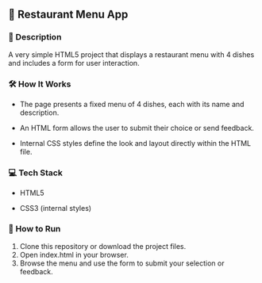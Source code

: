 ## 🍔 Restaurant Menu App
### 📜 Description
A very simple HTML5 project that displays a restaurant menu with 4 dishes and includes a form for user interaction.

### 🛠️ How It Works
- The page presents a fixed menu of 4 dishes, each with its name and description.

- An HTML form allows the user to submit their choice or send feedback.

- Internal CSS styles define the look and layout directly within the HTML file.

### 💻 Tech Stack
- HTML5

- CSS3 (internal styles)

### 🚀 How to Run
1. Clone this repository or download the project files.
2. Open index.html in your browser.
3. Browse the menu and use the form to submit your selection or feedback.
